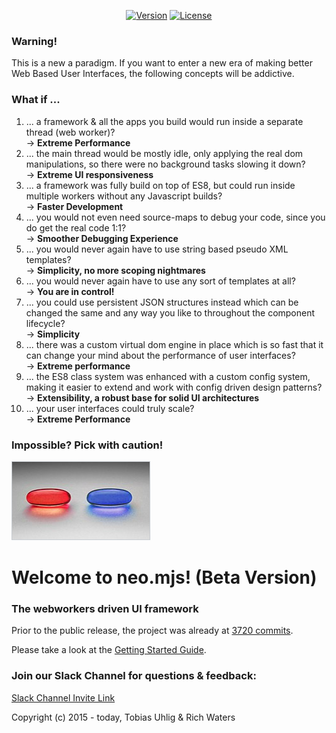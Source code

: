 <p align="center">
  <a href="https://www.npmjs.com/package/neo.mjs"><img src="https://img.shields.io/npm/v/neo.mjs.svg" alt="Version"></a>
  <a href="https://www.npmjs.com/package/neo.mjs"><img src="https://img.shields.io/npm/l/neo.mjs.svg" alt="License"></a>
</p>

### Warning!
This is a new a paradigm. If you want to enter a new era of making better Web Based User Interfaces,
the following concepts will be addictive.

### What if ...
1.  ... a framework & all the apps you build would run inside a separate thread (web worker)?<br/>
→ **Extreme Performance**
2.  ... the main thread would be mostly idle, only applying the real dom manipulations,
so there were no background tasks slowing it down?<br/>
→ **Extreme UI responsiveness**
3.  ... a framework was fully build on top of ES8, but could run inside multiple workers without any Javascript builds?<br/>
→ **Faster Development**
4.  ... you would not even need source-maps to debug your code, since you do get the real code 1:1?<br/>
→ **Smoother Debugging Experience**
5.  ... you would never again have to use string based pseudo XML templates?<br/>
→ **Simplicity, no more scoping nightmares**
6.  ... you would never again have to use any sort of templates at all?<br/>
→ **You are in control!**
7.  ... you could use persistent JSON structures instead which can be changed the same and any way you like to
throughout the component lifecycle?<br/>
→ **Simplicity**
8.  ... there was a custom virtual dom engine in place which is so fast that it can change your mind about 
the performance of user interfaces?<br/>
→ **Extreme performance**
9.  ... the ES8 class system was enhanced with a custom config system, making it easier to extend and work with config
driven design patterns?<br/>
→ **Extensibility, a robust base for solid UI architectures**
10.  ... your user interfaces could truly scale?<br/>
→ **Extreme Performance**

### Impossible? Pick with caution!
<img alt="neo.mjs commit history" src="./.github/images/redorbluepill.png">

# Welcome to neo.mjs! (Beta Version)
### The webworkers driven UI framework

Prior to the public release, the project was already at <a href=".github/NEOMJS_HISTORY.md">3720 commits</a>.

Please take a look at the <a href=".github/GETTING_STARTED.md">Getting Started Guide</a>.

### Join our Slack Channel for questions & feedback:

<a href="https://join.slack.com/t/neotericjs/shared_invite/enQtNDk2NjEwMTIxODQ2LWRjNGQ3ZTMzODRmZGM2NDM2NzZmZTMzZmE2YjEwNDM4NDhjZDllNWY2ZDkwOWQ5N2JmZWViYjYzZTg5YjdiMDc">Slack Channel Invite Link</a>

Copyright (c) 2015 - today, Tobias Uhlig & Rich Waters